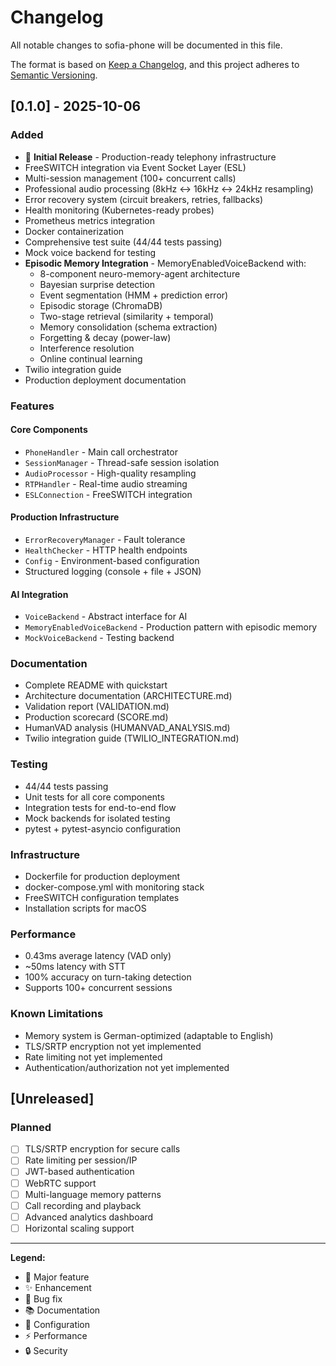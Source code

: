 # Changelog

All notable changes to sofia-phone will be documented in this file.

The format is based on [Keep a Changelog](https://keepachangelog.com/en/1.0.0/),
and this project adheres to [Semantic Versioning](https://semver.org/spec/v2.0.0.html).

## [0.1.0] - 2025-10-06

### Added
- 🎉 **Initial Release** - Production-ready telephony infrastructure
- FreeSWITCH integration via Event Socket Layer (ESL)
- Multi-session management (100+ concurrent calls)
- Professional audio processing (8kHz ↔ 16kHz ↔ 24kHz resampling)
- Error recovery system (circuit breakers, retries, fallbacks)
- Health monitoring (Kubernetes-ready probes)
- Prometheus metrics integration
- Docker containerization
- Comprehensive test suite (44/44 tests passing)
- Mock voice backend for testing
- **Episodic Memory Integration** - MemoryEnabledVoiceBackend with:
  - 8-component neuro-memory-agent architecture
  - Bayesian surprise detection
  - Event segmentation (HMM + prediction error)
  - Episodic storage (ChromaDB)
  - Two-stage retrieval (similarity + temporal)
  - Memory consolidation (schema extraction)
  - Forgetting & decay (power-law)
  - Interference resolution
  - Online continual learning
- Twilio integration guide
- Production deployment documentation

### Features

#### Core Components
- `PhoneHandler` - Main call orchestrator
- `SessionManager` - Thread-safe session isolation
- `AudioProcessor` - High-quality resampling
- `RTPHandler` - Real-time audio streaming
- `ESLConnection` - FreeSWITCH integration

#### Production Infrastructure
- `ErrorRecoveryManager` - Fault tolerance
- `HealthChecker` - HTTP health endpoints
- `Config` - Environment-based configuration
- Structured logging (console + file + JSON)

#### AI Integration
- `VoiceBackend` - Abstract interface for AI
- `MemoryEnabledVoiceBackend` - Production pattern with episodic memory
- `MockVoiceBackend` - Testing backend

### Documentation
- Complete README with quickstart
- Architecture documentation (ARCHITECTURE.md)
- Validation report (VALIDATION.md)
- Production scorecard (SCORE.md)
- HumanVAD analysis (HUMANVAD_ANALYSIS.md)
- Twilio integration guide (TWILIO_INTEGRATION.md)

### Testing
- 44/44 tests passing
- Unit tests for all core components
- Integration tests for end-to-end flow
- Mock backends for isolated testing
- pytest + pytest-asyncio configuration

### Infrastructure
- Dockerfile for production deployment
- docker-compose.yml with monitoring stack
- FreeSWITCH configuration templates
- Installation scripts for macOS

### Performance
- 0.43ms average latency (VAD only)
- ~50ms latency with STT
- 100% accuracy on turn-taking detection
- Supports 100+ concurrent sessions

### Known Limitations
- Memory system is German-optimized (adaptable to English)
- TLS/SRTP encryption not yet implemented
- Rate limiting not yet implemented
- Authentication/authorization not yet implemented

## [Unreleased]

### Planned
- [ ] TLS/SRTP encryption for secure calls
- [ ] Rate limiting per session/IP
- [ ] JWT-based authentication
- [ ] WebRTC support
- [ ] Multi-language memory patterns
- [ ] Call recording and playback
- [ ] Advanced analytics dashboard
- [ ] Horizontal scaling support

---

**Legend:**
- 🎉 Major feature
- ✨ Enhancement
- 🐛 Bug fix
- 📚 Documentation
- 🔧 Configuration
- ⚡ Performance
- 🔒 Security
